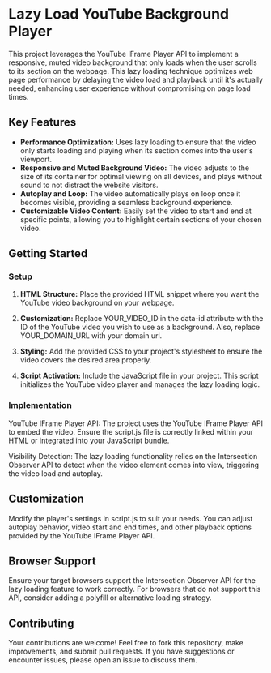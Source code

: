 # Lazy Load YouTube Background Player

This project leverages the YouTube IFrame Player API to implement a responsive, muted video background that only loads when the user scrolls to its section on the webpage. This lazy loading technique optimizes web page performance by delaying the video load and playback until it's actually needed, enhancing user experience without compromising on page load times.

## Key Features

- **Performance Optimization:** Uses lazy loading to ensure that the video only starts loading and playing when its section comes into the user's viewport.
- **Responsive and Muted Background Video:** The video adjusts to the size of its container for optimal viewing on all devices, and plays without sound to not distract the website visitors.
- **Autoplay and Loop:** The video automatically plays on loop once it becomes visible, providing a seamless background experience.
- **Customizable Video Content:** Easily set the video to start and end at specific points, allowing you to highlight certain sections of your chosen video.

## Getting Started

### Setup

1. **HTML Structure:** Place the provided HTML snippet where you want the YouTube video background on your webpage.

    <div class="youtube-bg" id="player-container">
        <div id="player" data-id="YOUR_VIDEO_ID"></div>
    </div>

2. **Customization:** Replace YOUR_VIDEO_ID in the data-id attribute with the ID of the YouTube video you wish to use as a background. Also, replace YOUR_DOMAIN_URL with your domain url.

3. **Styling:** Add the provided CSS to your project's stylesheet to ensure the video covers the desired area properly.

4. **Script Activation:** Include the JavaScript file in your project. This script initializes the YouTube video player and manages the lazy loading logic.

### Implementation
YouTube IFrame Player API: The project uses the YouTube IFrame Player API to embed the video. Ensure the script.js file is correctly linked within your HTML or integrated into your JavaScript bundle.

Visibility Detection: The lazy loading functionality relies on the Intersection Observer API to detect when the video element comes into view, triggering the video load and autoplay.

## Customization
Modify the player's settings in script.js to suit your needs. You can adjust autoplay behavior, video start and end times, and other playback options provided by the YouTube IFrame Player API.

## Browser Support
Ensure your target browsers support the Intersection Observer API for the lazy loading feature to work correctly. For browsers that do not support this API, consider adding a polyfill or alternative loading strategy.

## Contributing
Your contributions are welcome! Feel free to fork this repository, make improvements, and submit pull requests. If you have suggestions or encounter issues, please open an issue to discuss them.
